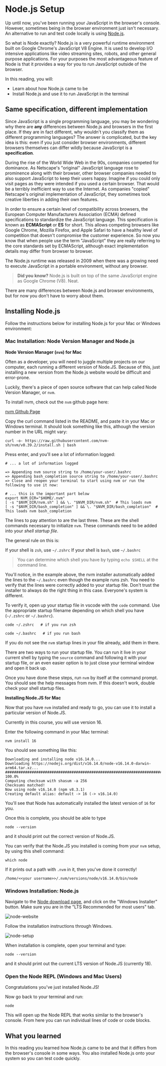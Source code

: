 # Node.js Setup

Up until now, you've been running your JavaScript in the browser's console.
However, sometimes being in the browser environment just isn't necessary. An
alternative to run and test code locally is using [Node.js][about node].

So what is Node exactly? Node.js is a very powerful runtime environment built
on Google Chrome's JavaScript V8 Engine. It is used to develop I/O intensive
applications like video streaming sites, robots, and other general purpose
applications. For your purposes the most advantageous feature of Node is that it
provides a way for you to run JavaScript outside of the browser.

In this reading, you will:

- Learn about how Node.js came to be
- Install Node.js and use it to run JavaScript in the terminal

## Same specification, different implementation

Since JavaScript is a single programming language, you may be wondering why
there are **any** differences between Node.js and browsers in the first place.
If they are in fact different, why wouldn't you classify them as different
programming languages? The answer is complicated, but the key idea is this: even
if you just consider browser environments, different browsers themselves can
differ wildly because JavaScript is a **specification**.

During the rise of the World Wide Web in the 90s, companies competed for
dominance. As Netscape's "original" JavaScript language rose to prominence
along with their browser, other browser companies needed to also support
JavaScript to keep their users happy. Imagine if you could only visit
pages as they were intended if you used a certain browser. That would be a
terribly inefficient way to use the Internet. As companies "copied" Netscape's
original implementation of JavaScript, they sometimes took creative liberties
in adding their own features.

In order to ensure a certain level of compatibility across browsers, the
European Computer Manufacturers Association (ECMA) defined specifications to
standardize the JavaScript language. This specification is known as
**ECMAScript** or **ES** for short. This allows competing browsers like
Google Chrome, Mozilla Firefox, and Apple Safari to have a healthy level of
competition that doesn't compromise the customer experience. So now you know
that when people use the term "JavaScript" they are really referring to the
core standards set by ECMAScript, although exact implementation details may
differ from browser to browser.

The Node.js runtime was released in 2009 when there was a growing need to
execute JavaScript in a portable environment, without any browser.

> **Did you know?** Node.js is built on top of the same JavaScript engine as
> Google Chrome (V8). Neat.

There are many differences between Node.js and browser environments, but for
now you don't have to worry about them.

## Installing Node.js

Follow the instructions below for installing Node.js for your Mac or Windows environment:

### Mac Installation: Node Version Manager and Node.js

__Node Version Manager (`nvm`) for Mac__

Often as a developer, you will need to juggle multiple projects on our computer,
each running a different version of Node.JS. Because of this, just installing a
new version from the Node.js website would be difficult and error-prone.

Luckily, there's a piece of open source software that can help called Node
Version Manager, or `nvm`.

To install nvm, check out the `nvm` github page here:

[nvm Github Page]

Copy the curl command listed in the README, and paste it in your Mac or Windows
terminal.  It should look something like this, although the version number in
the URL might vary:

```shell
curl -o- https://raw.githubusercontent.com/nvm-sh/nvm/v0.39.2/install.sh | bash
```

Press enter, and you'll see a lot of information logged:

```shell
# ... a lot of information logged

=> Appending nvm source string to /home/your-user/.bashrc
=> Appending bash_completion source string to /home/your-user/.bashrc
=> Close and reopen your terminal to start using nvm or run the following to use it now:

# ... this is the important part below
export NVM_DIR="$HOME/.nvm"
[ -s "$NVM_DIR/nvm.sh" ] && \. "$NVM_DIR/nvm.sh"  # This loads nvm
[ -s "$NVM_DIR/bash_completion" ] && \. "$NVM_DIR/bash_completion"  # This loads nvm bash_completion
```

The lines to pay attention to are the last three. These are the shell commands
necessary to initialize `nvm`.  These commands need to be added into your _shell startup file_.

The general rule on this is:

If your shell is `zsh`, use `~/.zshrc`
If your shell is `bash`, use `~/.bashrc`

> You can determine which shell you have by typing `echo $SHELL` at the command
> line.

You'll notice, in the example above, the nvm installer automatically added the
lines to the `~/.bashrc` even though the example runs zsh.  You need to verify
that the lines were correctly added to your startup file. Don't trust the
installer to always do the right thing in this case. Everyone's system is
different.

To verify it, open up your startup file in vscode with the `code` command. Use
the appropriate startup filename depending on which shell you have (`~/.zshrc`
or `~/.bashrc`).

```shell
code ~/.zshrc   # if you run zsh

code ~/.bashrc   # if you run bash
```

If you do not see the `nvm` startup lines in your file already, add them in
there.

There are two ways to run your startup file. You can run it live in your current
shell by typing the `source` command and following it with your startup file, or
an even easier option is to just close your terminal window and open it back up.

Once you have done these steps, run `nvm` by itself at the command prompt. You
should see the help messages from nvm. If this doesn't work, double check your
shell startup files.

__Installing Node.JS for Mac__

Now that you have `nvm` installed and ready to go, you can use it to install a
particular version of Node.JS.

Currently in this course, you will use version 16.

Enter the following command in your Mac terminal:

```shell
nvm install 16
```

You should see something like this:

```shell
Downloading and installing node v16.14.0...
Downloading https://nodejs.org/dist/v16.14.0/node-v16.14.0-darwin-arm64.tar.xz...
######################################################################### 100.0%
Computing checksum with shasum -a 256
Checksums matched!
Now using node v16.14.0 (npm v8.3.1)
Creating default alias: default -> 16 (-> v16.14.0)
```

You'll see that Node has automatically installed the latest version of `16` for you.

Once this is complete, you should be able to type

```shell
node --version
```

and it should print out the correct version of Node.JS.

You can verify that the Node.JS you installed is coming from your `nvm`
setup, by using this shell command:

```shell
which node
```

If it prints out a path with `.nvm` in it, then you've done it correctly!

```shell
/home/<<your username>>/.nvm/versions/node/v16.14.0/bin/node
```

### Windows Installation: Node.js

Navigate to the [Node download page], and click on the "Windows Installer"
button. Make sure you are in the "LTS Recommended for most users" tab.

![node-website][node-website]

Follow the installation instructions through Windows.

![node-setup][node-setup]

When installation is complete, open your terminal and type:

```shell
node --version
```

and it should print out the current LTS version of Node.JS (currently 18).

### Open the Node REPL (Windows and Mac Users)

Congratulations you've just installed Node.JS!

Now go back to your terminal and run:

```shell
node
```

This will open up the Node REPL that works similar to the browser's console.
From here you can run individual lines of code or code blocks.

## What you learned

In this reading you learned how Node.js came to be and that it differs from the
browser's console in some ways. You also installed Node.js onto your
system so you can test code quickly.

[about node]: https://nodejs.org/en/about/
[nvm Github Page]: https://github.com/nvm-sh/nvm#install--update-script
[Node download page]: https://nodejs.org/en/download/
[node-setup]: https://appacademy-open-assets.s3.us-west-1.amazonaws.com/Module-Solo-Prep-Work/setup/node-setup.png
[node-website]: https://appacademy-open-assets.s3.us-west-1.amazonaws.com/Module-Solo-Prep-Work/setup/node-wesite.png